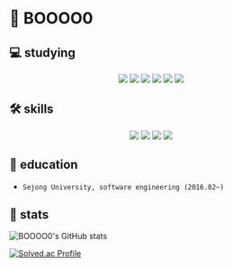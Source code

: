 # 👋 BOOOO0 

💻 studying
---
<div align="center">
  <img src="https://img.shields.io/badge/Terraform-7B42BC?style=for-the-badge&logo=Terraform&logoColor=white">
  <img src="https://img.shields.io/badge/Jenkins-D24939?style=for-the-badge&logo=Jenkins&logoColor=black">
  <img src="https://img.shields.io/badge/Ansible-EE0000?style=for-the-badge&logo=Ansible&logoColor=black">
  <img src="https://img.shields.io/badge/linux-FCC624?style=for-the-badge&logo=linux&logoColor=black">
  <img src="https://img.shields.io/badge/Docker-2496ED?style=for-the-badge&logo=Docker&logoColor=black">
  <img src="https://img.shields.io/badge/AWS-232F3E?style=for-the-badge&logo=Amazon AWS&logoColor=white">
  <br/>
</div>

🛠 skills
--- 
<div align="center">
  <img src="https://img.shields.io/badge/javascript-F7DF1E?style=for-the-badge&logo=javascript&logoColor=black"> 
  <img src="https://img.shields.io/badge/react-61DAFB?style=for-the-badge&logo=react&logoColor=black">
  <img src="https://img.shields.io/badge/node.js-339933?style=for-the-badge&logo=Node.js&logoColor=white">
  <img src="https://img.shields.io/badge/mysql-4479A1?style=for-the-badge&logo=mysql&logoColor=white">
  <br/>
</div>

📖 education
---
- `Sejong University, software engineering (2016.02~)`

📄 stats
---
![BOOOO0's GitHub stats](https://github-readme-stats.vercel.app/api?username=BOOOO0&show_icons=true&theme=tokyonight)      
  

[![Solved.ac Profile](http://mazassumnida.wtf/api/v2/generate_badge?boj=qndud0206)](https://solved.ac/qndud0206/)
